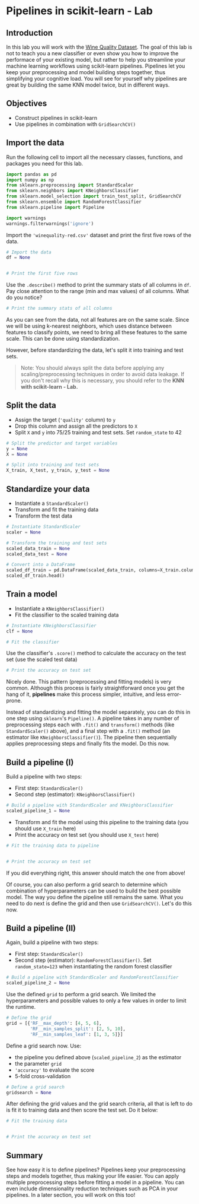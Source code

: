 
# Pipelines in scikit-learn - Lab 

## Introduction 

In this lab you will work with the [Wine Quality Dataset](https://archive.ics.uci.edu/ml/datasets/wine+quality). The goal of this lab is not to teach you a new classifier or even show you how to improve the performace of your existing model, but rather to help you streamline your machine learning workflows using scikit-learn pipelines. Pipelines let you keep your preprocessing and model building steps together, thus simplifying your cognitive load. You will see for yourself why pipelines are great by building the same KNN model twice, but in different ways. 

## Objectives 

- Construct pipelines in scikit-learn 
- Use pipelines in combination with `GridSearchCV()`

## Import the data

Run the following cell to import all the necessary classes, functions, and packages you need for this lab. 


```python
import pandas as pd
import numpy as np
from sklearn.preprocessing import StandardScaler
from sklearn.neighbors import KNeighborsClassifier
from sklearn.model_selection import train_test_split, GridSearchCV
from sklearn.ensemble import RandomForestClassifier
from sklearn.pipeline import Pipeline

import warnings
warnings.filterwarnings('ignore')
```

Import the `'winequality-red.csv'` dataset and print the first five rows of the data.  


```python
# Import the data
df = None


# Print the first five rows

```

Use the `.describe()` method to print the summary stats of all columns in `df`. Pay close attention to the range (min and max values) of all columns. What do you notice? 


```python
# Print the summary stats of all columns

```

As you can see from the data, not all features are on the same scale. Since we will be using k-nearest neighbors, which uses distance between features to classify points, we need to bring all these features to the same scale. This can be done using standardization. 



However, before standardizing the data, let's split it into training and test sets. 

> Note: You should always split the data before applying any scaling/preprocessing techniques in order to avoid data leakage. If you don't recall why this is necessary, you should refer to the **KNN with scikit-learn - Lab.** 

## Split the data 

- Assign the target (`'quality'` column) to `y` 
- Drop this column and assign all the predictors to `X` 
- Split `X` and `y` into 75/25 training and test sets. Set `random_state` to 42  


```python
# Split the predictor and target variables
y = None
X = None

# Split into training and test sets
X_train, X_test, y_train, y_test = None
```

## Standardize your data 

- Instantiate a `StandardScaler()` 
- Transform and fit the training data 
- Transform the test data 


```python
# Instantiate StandardScaler
scaler = None

# Transform the training and test sets
scaled_data_train = None
scaled_data_test = None

# Convert into a DataFrame
scaled_df_train = pd.DataFrame(scaled_data_train, columns=X_train.columns)
scaled_df_train.head()
```

## Train a model 

- Instantiate a `KNeighborsClassifier()` 
- Fit the classifier to the scaled training data 


```python
# Instantiate KNeighborsClassifier
clf = None

# Fit the classifier

```

Use the classifier's `.score()` method to calculate the accuracy on the test set (use the scaled test data) 


```python
# Print the accuracy on test set

```

Nicely done. This pattern (preprocessing and fitting models) is very common. Although this process is fairly straightforward once you get the hang of it, **pipelines** make this process simpler, intuitive, and less error-prone. 

Instead of standardizing and fitting the model separately, you can do this in one step using `sklearn`'s `Pipeline()`. A pipeline takes in any number of preprocessing steps each with `.fit()` and `transform()` methods (like `StandardScaler()` above), and a final step with a `.fit()` method (an estimator like `KNeighborsClassifier()`). The pipeline then sequentially applies preprocessing steps and finally fits the model. Do this now.   

## Build a pipeline (I) 

Build a pipeline with two steps: 

- First step: `StandardScaler()` 
- Second step (estimator): `KNeighborsClassifier()` 



```python
# Build a pipeline with StandardScaler and KNeighborsClassifier
scaled_pipeline_1 = None
```

- Transform and fit the model using this pipeline to the training data (you should use `X_train` here) 
- Print the accuracy on test set (you should use `X_test` here) 


```python
# Fit the training data to pipeline


# Print the accuracy on test set

```

If you did everything right, this answer should match the one from above! 

Of course, you can also perform a grid search to determine which combination of hyperparameters can be used to build the best possible model. The way you define the pipeline still remains the same. What you need to do next is define the grid and then use `GridSearchCV()`. Let's do this now.

## Build a pipeline (II)

Again, build a pipeline with two steps: 

- First step: `StandardScaler()` 
- Second step (estimator): `RandomForestClassifier()`. Set `random_state=123` when instantiating the random forest classifier 


```python
# Build a pipeline with StandardScaler and RandomForestClassifier
scaled_pipeline_2 = None
```

Use the defined `grid` to perform a grid search. We limited the hyperparameters and possible values to only a few values in order to limit the runtime. 


```python
# Define the grid
grid = [{'RF__max_depth': [4, 5, 6], 
         'RF__min_samples_split': [2, 5, 10], 
         'RF__min_samples_leaf': [1, 3, 5]}]
```

Define a grid search now. Use: 
- the pipeline you defined above (`scaled_pipeline_2`) as the estimator 
- the parameter `grid` 
- `'accuracy'` to evaluate the score 
- 5-fold cross-validation 


```python
# Define a grid search
gridsearch = None
```

After defining the grid values and the grid search criteria, all that is left to do is fit it to training data and then score the test set. Do it below: 


```python
# Fit the training data


# Print the accuracy on test set

```

## Summary

See how easy it is to define pipelines? Pipelines keep your preprocessing steps and models together, thus making your life easier. You can apply multiple preprocessing steps before fitting a model in a pipeline. You can even include dimensionality reduction techniques such as PCA in your pipelines. In a later section, you will work on this too! 

